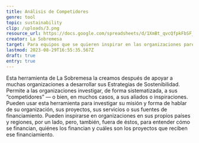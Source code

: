 ```yaml
---
title: Análisis de Competidores
genre: tool
topic: sustainability
clip: /uploads/3.png
resource_url: https://docs.google.com/spreadsheets/d/1XmBt_qvcQfpkFbSF_hGl6MGdu0dllnvM2zapbeQIYXc/edit#gid=699781713
creator: La Sobremesa
target: Para equipos que se quieren inspirar en las organizaciones parecidas a ellas.
lastmod: 2023-08-29T16:55:35.567Z
draft: true
entry: true
---
```

<!--StartFragment-->

Esta herramienta de La Sobremesa la creamos después de apoyar a muchas organizaciones a desarrollar sus Estrategias de Sostenibilidad. Permite a las organizaciones investigar, de forma sistematizada, a sus “competidores” — o bien, en muchos casos, a sus aliados o inspiraciones. Pueden usar esta herramienta para investigar su misión y forma de hablar de su organización, sus proyectos, sus servicios o sus fuentes de financiamiento. Pueden inspirarse en organizaciones en sus propios países y regiones, por un lado, pero, también, fuera de éstos, para entender cómo se financian, quiénes los financian y cuáles son los proyectos que reciben ese financiamiento.

<!--EndFragment-->